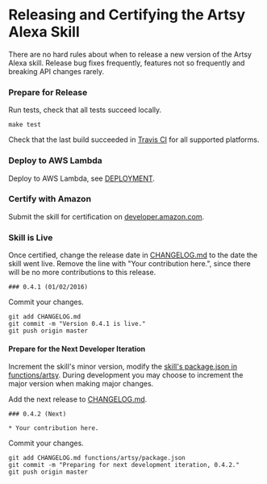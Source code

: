 # Releasing and Certifying the Artsy Alexa Skill

There are no hard rules about when to release a new version of the Artsy Alexa skill. Release bug fixes frequently, features not so frequently and breaking API changes rarely.

### Prepare for Release

Run tests, check that all tests succeed locally.

```
make test
```

Check that the last build succeeded in [Travis CI](https://travis-ci.org/artsy/elderfield) for all supported platforms.

### Deploy to AWS Lambda

Deploy to AWS Lambda, see [DEPLOYMENT](DEPLOYMENT.md).

### Certify with Amazon

Submit the skill for certification on [developer.amazon.com](https://developer.amazon.com).

### Skill is Live

Once certified, change the release date in [CHANGELOG.md](CHANGELOG.md) to the date the skill went live. Remove the line with "Your contribution here.", since there will be no more contributions to this release.

```
### 0.4.1 (01/02/2016)
```

Commit your changes.

```
git add CHANGELOG.md
git commit -m "Version 0.4.1 is live."
git push origin master
```

#### Prepare for the Next Developer Iteration

Increment the skill's minor version, modify the [skill's package.json in functions/artsy](functions/artsy/package.json). During development you may choose to increment the major version when making major changes.

Add the next release to [CHANGELOG.md](CHANGELOG.md).

```
### 0.4.2 (Next)

* Your contribution here.
```

Commit your changes.

```
git add CHANGELOG.md functions/artsy/package.json
git commit -m "Preparing for next development iteration, 0.4.2."
git push origin master
```

